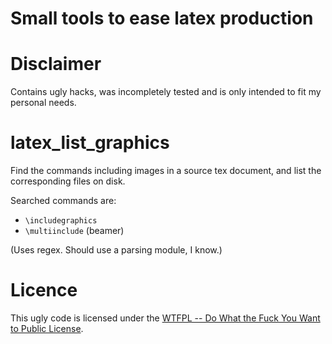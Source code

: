 Small tools to ease latex production
====================================

# Disclaimer

Contains ugly hacks, was incompletely tested and is only intended to fit my personal needs.

# latex_list_graphics

Find the commands including images in a source tex document, and list the
corresponding files on disk.

Searched commands are:

- `\includegraphics`
- `\multiinclude` (beamer)

(Uses regex. Should use a parsing module, I know.)

# Licence

This ugly code is licensed under the [WTFPL -- Do What the Fuck You Want to
Public License](http://www.wtfpl.net/).
